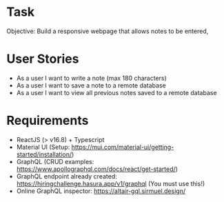 # Task

Objective: Build a responsive webpage that allows notes to be entered,

# User Stories

- As a user I want to write a note (max 180 characters)
- As a user I want to save a note to a remote database
- As a user I want to view all previous notes saved to a remote database

# Requirements

- ReactJS (> v16.8) + Typescript
- Material UI (Setup: https://mui.com/material-ui/getting-started/installation/)
- GraphQL (CRUD examples: https://www.apollographql.com/docs/react/get-started/)
- GraphQL endpoint already created: https://hiringchallenge.hasura.app/v1/graphql (You must use this!)
- Online GraphQL inspector: https://altair-gql.sirmuel.design/

